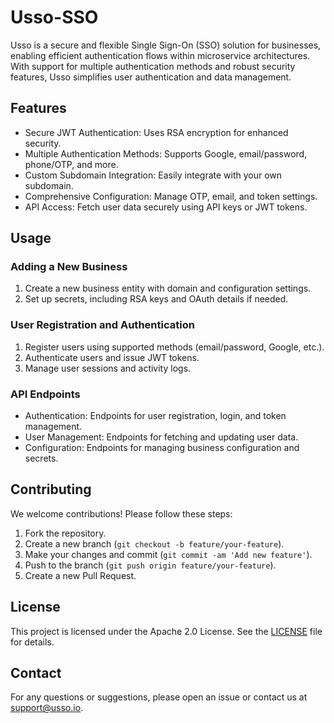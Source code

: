 # Usso-SSO
Usso is a secure and flexible Single Sign-On (SSO) solution for businesses, enabling efficient authentication flows within microservice architectures. With support for multiple authentication methods and robust security features, Usso simplifies user authentication and data management.

## Features
- Secure JWT Authentication: Uses RSA encryption for enhanced security.
- Multiple Authentication Methods: Supports Google, email/password, phone/OTP, and more.
- Custom Subdomain Integration: Easily integrate with your own subdomain.
- Comprehensive Configuration: Manage OTP, email, and token settings.
- API Access: Fetch user data securely using API keys or JWT tokens.

## Usage
### Adding a New Business
1. Create a new business entity with domain and configuration settings.
2. Set up secrets, including RSA keys and OAuth details if needed.
### User Registration and Authentication
1. Register users using supported methods (email/password, Google, etc.).
2. Authenticate users and issue JWT tokens.
3. Manage user sessions and activity logs.
### API Endpoints
- Authentication: Endpoints for user registration, login, and token management.
- User Management: Endpoints for fetching and updating user data.
- Configuration: Endpoints for managing business configuration and secrets.

## Contributing
We welcome contributions! Please follow these steps:

1. Fork the repository.
2. Create a new branch (`git checkout -b feature/your-feature`).
3. Make your changes and commit (`git commit -am 'Add new feature'`).
4. Push to the branch (`git push origin feature/your-feature`).
5. Create a new Pull Request.

## License
This project is licensed under the Apache 2.0 License. See the [LICENSE](https://github.com/ussoio/Usso-SSO?tab=Apache-2.0-1-ov-file) file for details.

## Contact
For any questions or suggestions, please open an issue or contact us at support@usso.io.